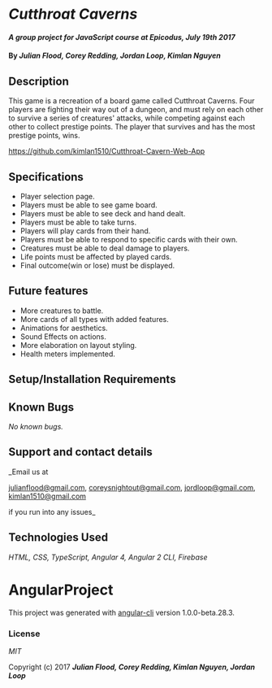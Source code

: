 # _Cutthroat Caverns_

#### _A group project for JavaScript course at Epicodus, July 19th 2017_

#### By _**Julian Flood, Corey Redding, Jordan Loop, Kimlan Nguyen**_

## Description

This game is a recreation of a board game called Cutthroat Caverns. Four players are fighting their way out of a dungeon, and must rely on each other to survive a series of creatures' attacks, while competing against each other to collect prestige points. The player that survives and has the most prestige points, wins.

https://github.com/kimlan1510/Cutthroat-Cavern-Web-App


## Specifications

+ Player selection page.
+ Players must be able to see game board.
+ Players must be able to see deck and hand dealt.
+ Players must be able to take turns.
+ Players will play cards from their hand.
+ Players must be able to respond to specific cards with their own.
+ Creatures must be able to deal damage to players.
+ Life points must be affected by played cards.
+ Final outcome(win or lose) must be displayed.


## Future features

+ More creatures to battle.
+ More cards of all types with added features.
+ Animations for aesthetics.
+ Sound Effects on actions.
+ More elaboration on layout styling.
+ Health meters implemented.

## Setup/Installation Requirements

<!-- + Clone the repository
+ Make account with firebase to obtain API credentials
+ Upload deck.jos
+ Insert your personal API credentials in project to Serve
+ Run ng serve
+ Run npm install
+ Run bower install -->



## Known Bugs

_No known bugs._

## Support and contact details

_Email us at

julianflood@gmail.com,
coreysnightout@gmail.com,
jordloop@gmail.com,
kimlan1510@gmail.com

if you run into any issues_

## Technologies Used

_HTML, CSS, TypeScript, Angular 4, Angular 2 CLI, Firebase_

# AngularProject

This project was generated with [angular-cli](https://github.com/angular/angular-cli) version 1.0.0-beta.28.3.


### License

*MIT*

Copyright (c) 2017 **_Julian Flood, Corey Redding, Kimlan Nguyen, Jordan Loop_**
